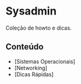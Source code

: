<!--
  Title: Sysadmin
  Description: Lista de howto e dicas de ferramenta e serviços de infra-estrutura.
  Author: drsemann
  -->

# Sysadmin

Coleção de howto e dicas.

  ## Conteúdo
  - [Sistemas Operacionais]
  - [Networking]
  - [Dicas Rápidas]